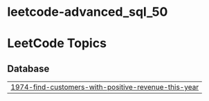 # leetcode-advanced_sql_50
<!---LeetCode Topics Start-->
# LeetCode Topics
## Database
|  |
| ------- |
| [1974-find-customers-with-positive-revenue-this-year](https://github.com/mas-tono/leetcode-advanced_sql_50/tree/master/1974-find-customers-with-positive-revenue-this-year) |
<!---LeetCode Topics End-->